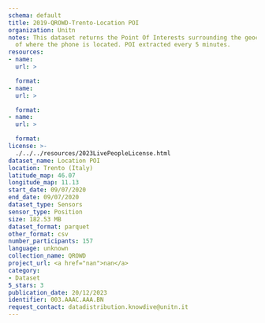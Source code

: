 ```yaml
---
schema: default
title: 2019-QROWD-Trento-Location POI
organization: Unitn
notes: This dataset returns the Point Of Interests surrounding the geocoordinates
  of where the phone is located. POI extracted every 5 minutes.
resources:
- name:
  url: >

  format:
- name:
  url: >

  format:
- name:
  url: >

  format:
license: >-
  ./../../resources/2023LivePeopleLicense.html
dataset_name: Location POI
location: Trento (Italy)
latitude_map: 46.07
longitude_map: 11.13
start_date: 09/07/2020
end_date: 09/07/2020
dataset_type: Sensors
sensor_type: Position
size: 182.53 MB
dataset_format: parquet
other_format: csv
number_participants: 157
language: unknown
collection_name: QROWD
project_url: <a href="nan">nan</a>
category:
- Dataset
5_stars: 3
publication_date: 20/12/2023
identifier: 003.AAAC.AAA.BN
request_contact: datadistribution.knowdive@unitn.it
---
```

